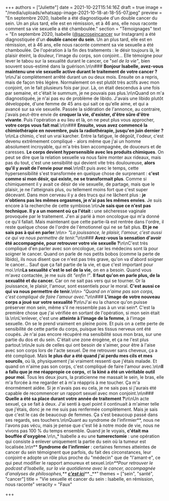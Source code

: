 +++
authors = ["Juliette"]
date = 2021-10-22T15:14:16Z
draft = true
image = "/media/uploads/whatsapp-image-2021-10-18-at-18-55-07.jpeg"
preview = "En septembre 2020, Isabelle a été diagnostiquée d'un double cancer du sein. Un an plus tard, elle est en rémission, et à 46 ans, elle nous raconte comment sa vie sexuelle a été chamboulée."
section = "Témoignages"
text = "En septembre 2020, Isabelle ([@sacroseincancer](https://www.instagram.com/sacroseincancer/) sur Instagram) a été diagnostiquée d'un **double cancer du sein**. Un an plus tard, elle est en rémission, et à 46 ans, elle nous raconte comment sa vie sexuelle a été chamboulée. De l'opération à la fin des traitements : le désir toujours là, le plaisir éteint, la douleur, l'image du corps, son conjoint... Elle témoigne pour lever le tabou sur la sexualité durant le cancer, ce \"_sel de la vie\"_, bien souvent sous-estimé dans la guérison.\n\n### **Bonjour Isabelle, avez-vous maintenu une vie sexuelle active durant le traitement de votre cancer ?**\n\nJ'ai complètement arrêté durant un ou deux mois. Ensuite on a repris, mais de façon très légère. Normalement on est plutôt très actifs avec mon conjoint, on le fait plusieurs fois par jour. Là, on était descendus à une fois par semaine, et c'était le summum, je ne pouvais pas plus.\n\nQuand on m'a diagnostiquée, je n'ai pas eu de problème de libido. J'avais une libido plutôt développée, d'une femme de 45 ans qui sait ce qu'elle aime, et qui a avancé sur sa vie sexuelle. Passée la sidération de l'annonce, au contraire, j'avais peut-être envie de **croquer la vie, d'exister, d'être sûre d'être vivante**. Puis l'opération a eu lieu et là, on ne peut plus vous approcher, **votre corps vous fait mal**.\n\n### **Ensuite, vous avez commencé la chimiothérapie en novembre, puis la radiothérapie, jusqu'en juin dernier ?**\n\nLa chimio, c'est un vrai karcher. Entre la fatigue, le dégoût, l'odeur, c'est devenu extrêmement compliqué - alors même que j'ai un homme absolument incroyable, qui m'a très bien accompagnée, de douceurs et de caresses. **Le corps devient hypersensible avec les produits chimiques**. On peut se dire que la relation sexuelle va nous faire monter aux rideaux, mais pas du tout, c'est une sensibilité qui devient vite très douloureuse, **alors qu'il y avait de l'envie pour moi**.\n\nEt puis avec le temps, cette hypersensibilité s'est transformée en quelque chose de surprenant : **c'est comme si mon désir, qui existe, ne se transformait plus**. Comme si chimiquement il y avait ce désir de vie sexuelle, de partage, mais que le plaisir, je ne l'atteignais plus, ou tellement moins fort que c'est super décevant. Dans mon cerveau il y a des trucs qui ne lâchent plus : **je n'obtiens pas les mêmes orgasmes, je n'ai pas les mêmes envies**. Je suis encore à la recherche de cette symbiose.\n\n**Je sais que ce n'est pas technique. Il y a un moment où ça l'était :** une sécheresse vaginale provoquée par le traitement. J'en ai parlé à mon oncologue qui m'a donné ce qu'il fallait. Mais maintenant que cette partie-là est rentrée dans l'ordre, il reste quelque chose de l'ordre de l'émotionnel qui ne se fait plus. **Et je ne sais pas à qui en parler**.\n\n> _\"La jouissance, le plaisir, l'amour, c'est aussi ce qui va nous permettre de tenir.\"_\n\n### **Avez-vous la sensation d'avoir été accompagnée, pour retrouver votre vie sexuelle ?**\n\nC'est très compliqué d'en parler avec son oncologue, car les médecins sont là pour soigner le cancer. Quand on parle de nos petits bobos (comme la perte de libido), ils nous disent que ce n'est pas très grave, qu'on va d'abord soigner le cancer… Sauf que ça fait partie de la vie, et que c'est important pour moi.\n\n**La sexualité c'est le sel de la vie,** on en a besoin. Quand vous m'avez contactée, je me suis dit _\"enfin !\"_. **Il faut qu'on en parle plus, de la sexualité et du cancer.** Car on ne sait pas vers qui se tourner. Or la jouissance, le plaisir, l'amour, sont essentiels pour le moral. **C'est aussi ce qui va nous permettre de tenir.**\n\n> _\"Quand on n'aime pas son corps, c'est compliqué de faire l'amour avec.\"_\n\n### **L'image de votre nouveau corps a joué sur votre sexualité ?**\n\nJ'ai eu la chance qu'on puisse préserver mon sein, même s'il ne ressemble pas à un vrai sein*. C'est la première chose que j'ai vérifiée en sortant de l'opération, si mon sein était là.\n\nL'enlever, c'est une **atteinte à l'image de la femme**, à l'image sexuelle. On se le prend vraiment en pleine poire. Et puis on a cette perte de sensibilité de cette partie du corps, puisque les tissus nerveux ont été coupés. Je n'ai pas encore récupéré ma sensibilité sous mon bras, sur une partie du dos et du sein. C'était une zone érogène, et ça ne l'est plus partout.\n\nJe suis de celles qui ont besoin de s'aimer, pour être à l'aise avec son corps lors de l'acte sexuel. De me retrouver sans cheveux, ça a été compliqué. Mais **le plus dur a été quand j'ai perdu mes cils et mes sourcils**, où là, physiquement j'ai vraiment ressenti que j'étais malade. Et quand on n'aime pas son corps, c'est compliqué de faire l'amour avec.\n\n**Il a fallu que je me réappropie ce corps,** et **la kiné a été un véritable outil pour moi**. Tous les deux jours, la praticienne me massait le sein, le bras, elle m'a forcée à me regarder et à m'a réappris à me toucher. Ça m'a énormément aidée. Si je n'avais pas eu cela, je ne sais pas si j'aurais été capable de recommencer un rapport sexuel avec mon conjoint.\n\n### **Quelle a été sa place durant votre année de traitement ?**\n\nUn acte sexuel, ça se fait à deux. J'ai senti à quel point il continuait à m'aimer telle que j'étais, donc je ne me suis pas renfermée complètement. Mais je sais que c'est le cas de beaucoup de femmes. Ça s'est beaucoup passé dans ses regards, ses touchers.\n\nQuant au syndrome de l'infirmier**, nous ne l'avons pas vécu, mais je pense que c'est lié à notre mode de vie, nous ne vivons pas 100 % du temps ensemble. Quand je le voyais, **c'était ma bouffée d'oxygène**.\n\n_* Isabelle a eu une **tumerectomie** : une opération qui consiste à enlever uniquement la partie du sein où la tumeur est localisée._\n\n_** **Syndrome de l'infirmier** : certaines femmes atteintes de cancer du sein témoignent que parfois, du fait des circonstances, leur conjoint⋅e adopte un rôle plus proche du \"médecin\" que de \"l'amant⋅e\", ce qui peut modifier le rapport amoureux et sexuel._\n\n**_Pour retrouver le podcast d'Isabelle, sur la vie quotidienne avec le cancer, accompagnée d'analyses de philosophes,_** [**_c'est ici_**](https://podcasts.ba-ba-bam.com/be-lively-lexperience-bien-etre/202101290400-voyage-au-coeur-de-mon-sacro-sein-cancer-une-nouvelle-dimens.html)**_._**"
themes = ["sein", "santé", "cancer"]
title = "Vie sexuelle et cancer du sein : Isabelle, en rémission, nous raconte"
veracity = "Faux"

+++
